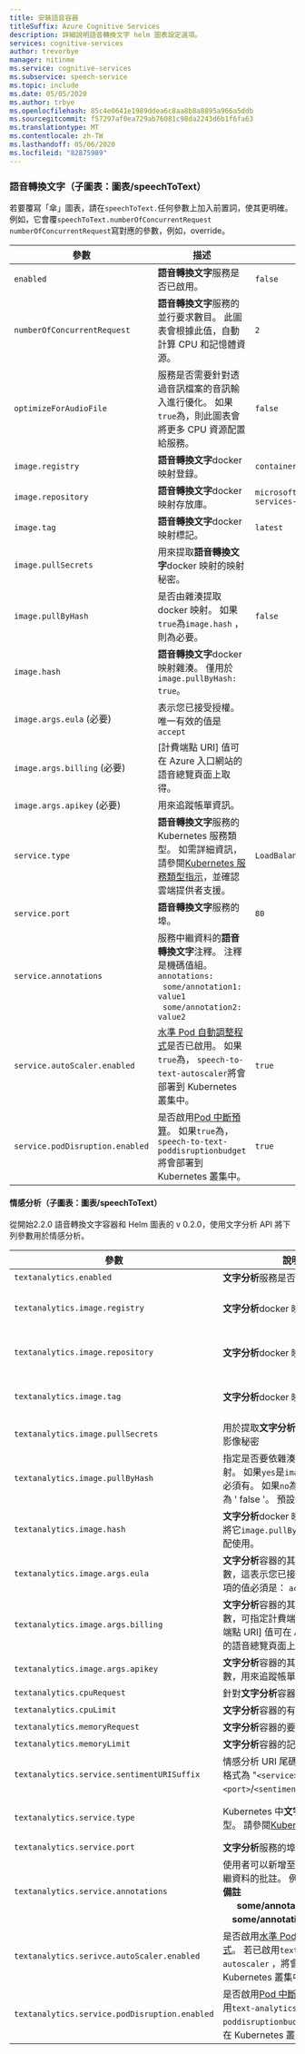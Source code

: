 ```yaml
---
title: 安裝語音容器
titleSuffix: Azure Cognitive Services
description: 詳細說明語音轉換文字 helm 圖表設定選項。
services: cognitive-services
author: trevorbye
manager: nitinme
ms.service: cognitive-services
ms.subservice: speech-service
ms.topic: include
ms.date: 05/05/2020
ms.author: trbye
ms.openlocfilehash: 85c4e0641e1989ddea6c8aa8b8a8895a966a5ddb
ms.sourcegitcommit: f57297af0ea729ab76081c98da2243d6b1f6fa63
ms.translationtype: MT
ms.contentlocale: zh-TW
ms.lasthandoff: 05/06/2020
ms.locfileid: "82875989"
---
```

### <a name="speech-to-text-sub-chart-chartsspeechtotext"></a>語音轉換文字（子圖表：圖表/speechToText）

若要覆寫「傘」圖表，請在`speechToText.`任何參數上加入前置詞，使其更明確。 例如，它會覆`speechToText.numberOfConcurrentRequest` `numberOfConcurrentRequest`寫對應的參數，例如，override。

|參數|描述|預設|
| -- | -- | -- |
| `enabled` | **語音轉換文字**服務是否已啟用。 | `false` |
| `numberOfConcurrentRequest` | **語音轉換文字**服務的並行要求數目。 此圖表會根據此值，自動計算 CPU 和記憶體資源。 | `2` |
| `optimizeForAudioFile`| 服務是否需要針對透過音訊檔案的音訊輸入進行優化。 如果`true`為，則此圖表會將更多 CPU 資源配置給服務。 | `false` |
| `image.registry`| **語音轉換文字**docker 映射登錄。 | `containerpreview.azurecr.io` |
| `image.repository` | **語音轉換文字**docker 映射存放庫。 | `microsoft/cognitive-services-speech-to-text` |
| `image.tag` | **語音轉換文字**docker 映射標記。 | `latest` |
| `image.pullSecrets` | 用來提取**語音轉換文字**docker 映射的映射秘密。 | |
| `image.pullByHash`| 是否由雜湊提取 docker 映射。 如果`true`為`image.hash` ，則為必要。 | `false` |
| `image.hash`| **語音轉換文字**docker 映射雜湊。 僅用於`image.pullByHash: true`。  | |
| `image.args.eula` (必要) | 表示您已接受授權。 唯一有效的值是`accept` | |
| `image.args.billing` (必要) | [計費端點 URI] 值可在 Azure 入口網站的語音總覽頁面上取得。 | |
| `image.args.apikey` (必要) | 用來追蹤帳單資訊。 ||
| `service.type` | **語音轉換文字**服務的 Kubernetes 服務類型。 如需詳細資訊，請參閱[Kubernetes 服務類型指示](https://kubernetes.io/docs/concepts/services-networking/service/)，並確認雲端提供者支援。 | `LoadBalancer` |
| `service.port`|  **語音轉換文字**服務的埠。 | `80` |
| `service.annotations` | 服務中繼資料的**語音轉換文字**注釋。 注釋是機碼值組。 <br>`annotations:`<br>&nbsp;&nbsp;`some/annotation1: value1`<br>&nbsp;&nbsp;`some/annotation2: value2` | |
| `service.autoScaler.enabled` | [水準 Pod 自動調整程式](https://kubernetes.io/docs/tasks/run-application/horizontal-pod-autoscale/)是否已啟用。 如果`true`為， `speech-to-text-autoscaler`將會部署到 Kubernetes 叢集中。 | `true` |
| `service.podDisruption.enabled` | 是否啟用[Pod 中斷預算](https://kubernetes.io/docs/concepts/workloads/pods/disruptions/)。 如果`true`為， `speech-to-text-poddisruptionbudget`將會部署到 Kubernetes 叢集中。 | `true` |

#### <a name="sentiment-analysis-sub-chart-chartsspeechtotext"></a>情感分析（子圖表：圖表/speechToText）

從開始2.2.0 語音轉換文字容器和 Helm 圖表的 v 0.2.0，使用文字分析 API 將下列參數用於情感分析。

|參數|說明|值|預設值|
| --- | --- | --- | --- |
|`textanalytics.enabled`| **文字分析**服務是否已啟用| true/false| `false`|
|`textanalytics.image.registry`| **文字分析**docker 映射登錄| 有效的 docker 映射登錄| |
|`textanalytics.image.repository`| **文字分析**docker 映射存放庫| 有效的 docker 映射存放庫| |
|`textanalytics.image.tag`| **文字分析**docker 映射標記| 有效的 docker 映射標記| |
|`textanalytics.image.pullSecrets`| 用於提取**文字分析**docker 映射的影像秘密| 有效的秘密名稱| |
|`textanalytics.image.pullByHash`| 指定是否要依雜湊提取 docker 映射。  如果`yes`是`image.hash` ，也必須有。 如果`no`為，則將它設定為 ' false '。 預設值為 `false`。| true/false| `false`|
|`textanalytics.image.hash`| **文字分析**docker 映射雜湊。 請只將它`image.pullByHash:true`與搭配使用。| 有效的 docker 映射雜湊 | |
|`textanalytics.image.args.eula`| **文字分析**容器的其中一個必要引數，這表示您已接受授權。 此選項的值必須是： `accept`。| `accept`，如果您想要使用容器 | |
|`textanalytics.image.args.billing`| **文字分析**容器的其中一個必要引數，可指定計費端點 URI。 [計費端點 URI] 值可在 Azure 入口網站的語音總覽頁面上取得。|有效的計費端點 URI||
|`textanalytics.image.args.apikey`| **文字分析**容器的其中一個必要引數，用來追蹤帳單資訊。| 有效的 apikey||
|`textanalytics.cpuRequest`| 針對**文字分析**容器所要求的 CPU| int| `3000m`|
|`textanalytics.cpuLimit`| **文字分析**容器的有限 CPU| | `8000m`|
|`textanalytics.memoryRequest`| **文字分析**容器的要求記憶體| | `3Gi`|
|`textanalytics.memoryLimit`| **文字分析**容器的記憶體有限| | `8Gi`|
|`textanalytics.service.sentimentURISuffix`| 情感分析 URI 尾碼，整個 URI 的格式為 "`<service>`HTTP://：`<port>`/`<sentimentURISuffix>`"。 | | `text/analytics/v3.0-preview/sentiment`|
|`textanalytics.service.type`| Kubernetes 中**文字分析**服務的類型。 請參閱[Kubernetes 服務類型](https://kubernetes.io/docs/concepts/services-networking/service/) | 有效的 Kubernetes 服務類型 | `LoadBalancer` |
|`textanalytics.service.port`| **文字分析**服務的埠| int| `50085`|
|`textanalytics.service.annotations`| 使用者可以新增至**文字分析**服務中繼資料的批註。 例如：<br/> **備註**<br/>`   `**some/annotation1： value1**<br/>`  `**some/annotation2： value2** | 批註，每一行一個| |
|`textanalytics.serivce.autoScaler.enabled`| 是否啟用[水準 Pod 自動調整程式](https://kubernetes.io/docs/tasks/run-application/horizontal-pod-autoscale/)。 若已啟用`text-analytics-autoscaler` ，將會部署在 Kubernetes 叢集中 | true/false| `true`|
|`textanalytics.service.podDisruption.enabled`| 是否啟用[Pod 中斷預算](https://kubernetes.io/docs/concepts/workloads/pods/disruptions/)。 若已啟用`text-analytics-poddisruptionbudget` ，將會部署在 Kubernetes 叢集中| true/false| `true`|
